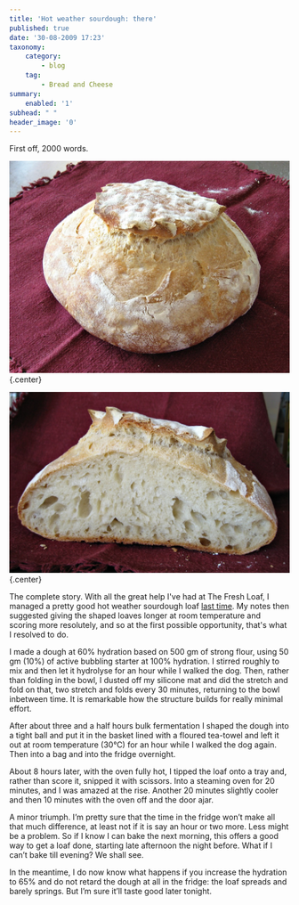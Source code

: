 ```yaml
---
title: 'Hot weather sourdough: there'
published: true
date: '30-08-2009 17:23'
taxonomy:
    category:
        - blog
    tag:
        - Bread and Cheese
summary:
    enabled: '1'
subhead: " "
header_image: '0'
---
```


First off, 2000 words.

![Loaf of sourdough bread](Loaf26082009.jpg){.center}

![Loaf sliced open to show open, even crumb](Crumb26082009.jpg){.center}

The complete story. With all the great help I've had at The Fresh Loaf, I managed a pretty good hot weather sourdough loaf [last time](https://jeremycherfas.net/blog/hot-weather-sourdough-almost-there/). My notes then suggested giving the shaped loaves longer at room temperature and scoring more resolutely, and so at the first possible opportunity, that's what I resolved to do.

I made a dough at 60% hydration based on 500 gm of strong flour, using 50 gm (10%) of active bubbling starter at 100% hydration. I stirred roughly to mix and then let it hydrolyse for an hour while I walked the dog. Then, rather than folding in the bowl, I dusted off my silicone mat and did the stretch and fold on that, two stretch and folds every 30 minutes, returning to the bowl inbetween time. It is remarkable how the structure builds for really minimal effort.

After about three and a half hours bulk fermentation I shaped the dough into a tight ball and put it in the basket lined with a floured tea-towel and left it out at room temperature (30℃) for an hour while I walked the dog again. Then into a bag and into the fridge overnight.

About 8 hours later, with the oven fully hot, I tipped the loaf onto a tray and, rather than score it, snipped it with scissors. Into a steaming oven for 20 minutes, and I was amazed at the rise. Another 20 minutes slightly cooler and then 10 minutes with the oven off and the door ajar.

A minor triumph. I’m pretty sure that the time in the fridge won’t make all that much difference, at least not if it is say an hour or two more. Less might be a problem. So if I know I can bake the next morning, this offers a good way to get a loaf done, starting late afternoon the night before. What if I can’t bake till evening? We shall see.

In the meantime, I do now know what happens if you increase the hydration to 65% and do not retard the dough at all in the fridge: the loaf spreads and barely springs. But I’m sure it’ll taste good later tonight.

